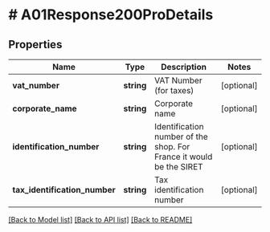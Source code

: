 # # A01Response200ProDetails

## Properties

Name | Type | Description | Notes
------------ | ------------- | ------------- | -------------
**vat_number** | **string** | VAT Number (for taxes) | [optional]
**corporate_name** | **string** | Corporate name | [optional]
**identification_number** | **string** | Identification number of the shop. For France it would be the SIRET | [optional]
**tax_identification_number** | **string** | Tax identification number | [optional]

[[Back to Model list]](../../README.md#models) [[Back to API list]](../../README.md#endpoints) [[Back to README]](../../README.md)
